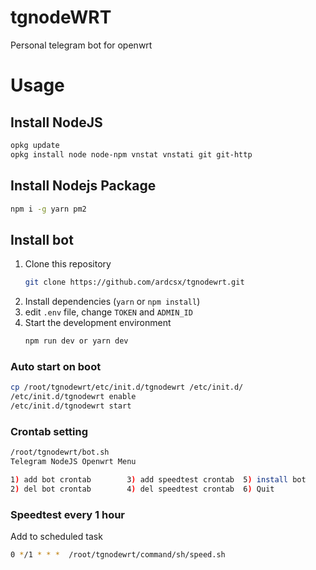 # tgnodeWRT

Personal telegram bot for openwrt

# Usage

## Install NodeJS

```bash
opkg update
opkg install node node-npm vnstat vnstati git git-http
```

## Install Nodejs Package

```bash
npm i -g yarn pm2
```

## Install bot

1. Clone this repository
   ```bash
   git clone https://github.com/ardcsx/tgnodewrt.git
   ```
2. Install dependencies (`yarn` or `npm install`)
3. edit `.env` file, change `TOKEN` and `ADMIN_ID`
4. Start the development environment
   ```bash
   npm run dev or yarn dev
   ```

### Auto start on boot

```bash
cp /root/tgnodewrt/etc/init.d/tgnodewrt /etc/init.d/
/etc/init.d/tgnodewrt enable
/etc/init.d/tgnodewrt start
```

### Crontab setting

```bash
/root/tgnodewrt/bot.sh
Telegram NodeJS Openwrt Menu

1) add bot crontab        3) add speedtest crontab  5) install bot
2) del bot crontab        4) del speedtest crontab  6) Quit
```

### Speedtest every 1 hour

Add to scheduled task

```bash
0 */1 * * *  /root/tgnodewrt/command/sh/speed.sh
```
